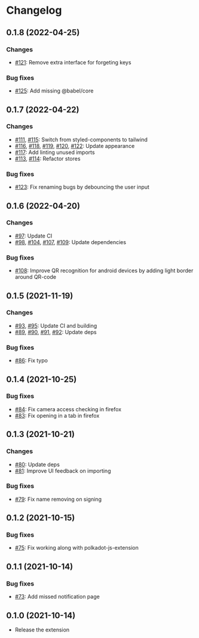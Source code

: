 # Changelog

## 0.1.8 (2022-04-25)

### Changes

- [#121](https://github.com/paritytech/parity-signer-companion/pull/121): Remove extra interface for forgeting keys

### Bug fixes

- [#125](https://github.com/paritytech/parity-signer-companion/pull/125): Add missing @babel/core

## 0.1.7 (2022-04-22)

### Changes

- [#111](https://github.com/paritytech/parity-signer-companion/pull/111), [#115](https://github.com/paritytech/parity-signer-companion/pull/115): Switch from styled-components to tailwind
- [#116](https://github.com/paritytech/parity-signer-companion/pull/116), [#118](https://github.com/paritytech/parity-signer-companion/pull/118), [#119](https://github.com/paritytech/parity-signer-companion/pull/119), [#120](https://github.com/paritytech/parity-signer-companion/pull/120), [#122](https://github.com/paritytech/parity-signer-companion/pull/122): Update appearance
- [#117](https://github.com/paritytech/parity-signer-companion/pull/117): Add linting unused imports
- [#113](https://github.com/paritytech/parity-signer-companion/pull/113), [#114](https://github.com/paritytech/parity-signer-companion/pull/114): Refactor stores

### Bug fixes

- [#123](https://github.com/paritytech/parity-signer-companion/pull/123): Fix renaming bugs by debouncing the user input

## 0.1.6 (2022-04-20)

### Changes

- [#97](https://github.com/paritytech/parity-signer-companion/pull/97): Update CI
- [#98](https://github.com/paritytech/parity-signer-companion/pull/98), [#104](https://github.com/paritytech/parity-signer-companion/pull/104), [#107](https://github.com/paritytech/parity-signer-companion/pull/107), [#109](https://github.com/paritytech/parity-signer-companion/pull/109): Update dependencies

### Bug fixes

- [#108](https://github.com/paritytech/parity-signer-companion/pull/108): Improve QR recognition for android devices by adding light border around QR-code

## 0.1.5 (2021-11-19)

### Changes

- [#93](https://github.com/paritytech/parity-signer-companion/pull/93), [#95](https://github.com/paritytech/parity-signer-companion/pull/95): Update CI and building
- [#89](https://github.com/paritytech/parity-signer-companion/pull/89), [#90](https://github.com/paritytech/parity-signer-companion/pull/90), [#91](https://github.com/paritytech/parity-signer-companion/pull/91), [#92](https://github.com/paritytech/parity-signer-companion/pull/92): Update deps

### Bug fixes

- [#86](https://github.com/paritytech/parity-signer-companion/pull/86): Fix typo

## 0.1.4 (2021-10-25)

### Bug fixes

- [#84](https://github.com/paritytech/parity-signer-companion/pull/84): Fix camera access checking in firefox
- [#83](https://github.com/paritytech/parity-signer-companion/pull/83): Fix opening in a tab in firefox

## 0.1.3 (2021-10-21)

### Changes

- [#80](https://github.com/paritytech/parity-signer-companion/pull/80): Update deps
- [#81](https://github.com/paritytech/parity-signer-companion/pull/81): Improve UI feedback on importing

### Bug fixes

- [#79](https://github.com/paritytech/parity-signer-companion/pull/79): Fix name removing on signing

## 0.1.2 (2021-10-15)

### Bug fixes

- [#75](https://github.com/paritytech/parity-signer-companion/pull/75): Fix working along with polkadot-js-extension

## 0.1.1 (2021-10-14)

### Bug fixes

- [#73](https://github.com/paritytech/parity-signer-companion/pull/73): Add missed notification page

## 0.1.0 (2021-10-14)

- Release the extension
